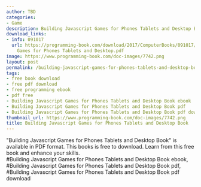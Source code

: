 ```yaml
---
author: TBD
categories:
- Game
description: Building Javascript Games for Phones Tablets and Desktop Book
download_links:
- info: 091017
  url: https://programming-book.com/download/2017/ComputerBooks/091017/Building Javascript
    Games for Phones Tablets and Desktop.pdf
image: https://www.programming-book.com/doc-images/7742.png
layout: post
permalink: /building-javascript-games-for-phones-tablets-and-desktop-book.html
tags:
- free book download
- free pdf download
- free programming ebook
- pdf free
- Building Javascript Games for Phones Tablets and Desktop Book ebook
- Building Javascript Games for Phones Tablets and Desktop Book pdf
- Building Javascript Games for Phones Tablets and Desktop Book pdf download
thumbnail_url: https://www.programming-book.com/doc-images/7742.png
title: Building Javascript Games for Phones Tablets and Desktop Book
---
```


 
<div class="item-desc text-justify">
  "Building Javascript Games for Phones Tablets and Desktop Book" is available in PDF format. This books is free to download. Learn from this free book and enhance your skills.
  <br>
  #Building Javascript Games for Phones Tablets and Desktop Book ebook, #Building Javascript Games for Phones Tablets and Desktop Book pdf, #Building Javascript Games for Phones Tablets and Desktop Book pdf download
</div>